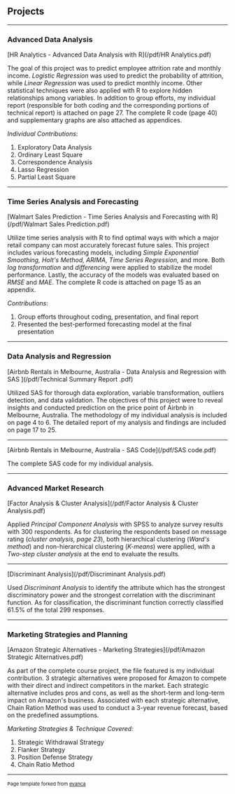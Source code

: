 ## Projects

---

### Advanced Data Analysis

[HR Analytics - Advanced Data Analysis with R](/pdf/HR Analytics.pdf)

The goal of this project was to predict employee attrition rate and monthly income. _Logistic Regression_ was used to predict the probability of attrition, while _Linear Regression_ was used to predict monthly income. Other statistical techniques were also applied with R to explore hidden relationships among variables.
In addition to group efforts, my individual report (responsible for both coding and the corresponding portions of technical report) is attached on page 27. The complete R code (page 40) and supplementary graphs are also attached as appendices.

_Individual Contributions_:
1. Exploratory Data Analysis
2. Ordinary Least Square
3. Correspondence Analysis
4. Lasso Regression
5. Partial Least Square

---

### Time Series Analysis and Forecasting

[Walmart Sales Prediction - Time Series Analysis and Forecasting with R](/pdf/Walmart Sales Prediction.pdf)

Utilize time series analysis with R to find optimal ways with which a major retail company can most accurately forecast future sales. This project includes various forecasting models, including _Simple Exponential Smoothing, Holt's Method, ARIMA, Time Series Regression,_ and more. Both _log transformation_ and _differencing_ were applied to stabilize the model performance. Lastly, the accuracy of the models was evaluated based on _RMSE_ and _MAE_. The complete R code is attached on page 15 as an appendix.

_Contributions_:
1. Group efforts throughout coding, presentation, and final report 
2. Presented the best-performed forecasting model at the final presentation

---

### Data Analysis and Regression

[Airbnb Rentals in Melbourne, Australia - Data Analysis and Regression with SAS ](/pdf/Technical Summary Report .pdf)

Utilized SAS for thorough data exploration, variable transformation, outliers detection, and data validation. The objectives of this project were to reveal insights and conducted prediction on the price point of Airbnb in Melbourne, Australia. The methodology of my individual analysis is included on page 4 to 6. The detailed report of my analysis and findings are included on page 17 to 25.

---

[Airbnb Rentals in Melbourne, Australia - SAS Code](/pdf/SAS code.pdf)

The complete SAS code for my individual analysis.

---

### Advanced Market Research

[Factor Analysis & Cluster Analysis](/pdf/Factor Analysis & Cluster Analysis.pdf)

Applied _Principal Component Analysis_ with SPSS to analyze survey results with 300 respondents. As for clustering the respondents based on message rating (_cluster analysis, page 23_), both hierarchical clustering (_Ward's method_) and non-hierarchical clustering (_K-means_) were applied, with a _Two-step cluster analysis_ at the end to evaluate the results. 

---

[Discriminant Analysis](/pdf/Discriminant Analysis.pdf)

Used _Discriminant Analysis_ to identify the attribute which has the strongest discriminatory power and the strongest correlation with the discriminant function. As for classification, the discriminant function correctly classified 61.5% of the total 299 responses.

---

### Marketing Strategies and Planning

[Amazon Strategic Alternatives - Marketing Strategies](/pdf/Amazon Strategic Alternatives.pdf)

As part of the complete course project, the file featured is my individual contribution. 3 strategic alternatives were proposed for Amazon to compete with their direct and indirect competitors in the market. Each strategic alternative includes pros and cons, as well as the short-term and long-term impact on Amazon's business. Associated with each strategic alternative, Chain Ration Method was used to conduct a 3-year revenue forecast, based on the predefined assumptions.

_Marketing Strategies & Technique Covered:_
1. Strategic Withdrawal Strategy
2. Flanker Strategy
3. Position Defense Strategy
4. Chain Ratio Method

---
<p style="font-size:11px">Page template forked from <a href="https://github.com/evanca/quick-portfolio">evanca</a></p>
<!-- Remove above link if you don't want to attibute -->
